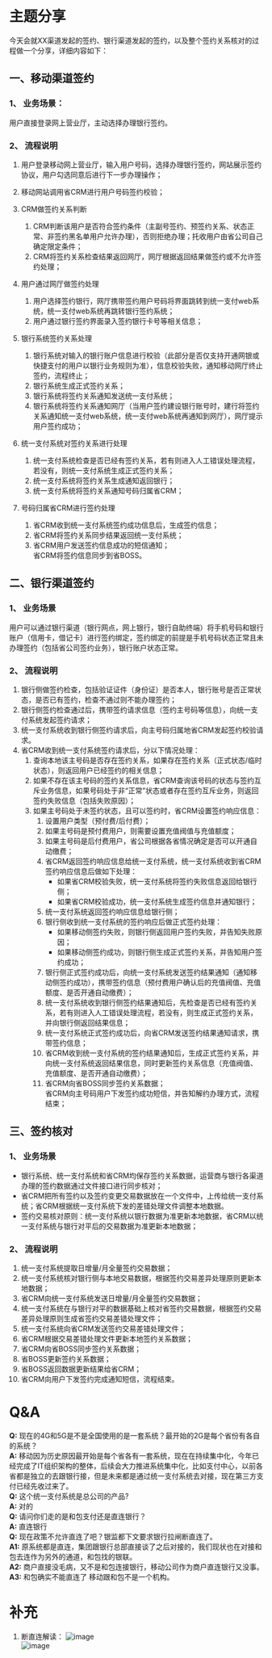 # 主题分享
今天会就XX渠道发起的签约、银行渠道发起的签约，以及整个签约关系核对的过程做一个分享，详细内容如下：

## 一、移动渠道签约
### 1、 业务场景：
用户直接登录网上营业厅，主动选择办理银行签约。

### 2、 流程说明

1. 用户登录移动网上营业厅，输入用户号码，选择办理银行签约，网站展示签约协议，用户勾选同意后进行下一步办理操作；
2. 移动网站调用省CRM进行用户号码签约校验；
3. CRM做签约关系判断
   1. CRM判断该用户是否符合签约条件（主副号签约、预签约关系、状态正常、非签约黑名单用户允许办理），否则拒绝办理；托收用户由省公司自己确定限定条件；
   2. CRM将签约关系检查结果返回网厅，网厅根据返回结果做签约或不允许签约处理；

4. 用户通过网厅做签约处理
   1. 用户选择签约银行，网厅携带签约用户号码将界面跳转到统一支付web系统，统一支付web系统再跳转银行签约系统；
   2. 用户通过银行签约界面录入签约银行卡号等相关信息；
5. 银行系统签约关系处理
   1. 银行系统对输入的银行账户信息进行校验（此部分是否仅支持开通网银或快捷支付的用户以银行业务规则为准），信息校验失败，通知移动网厅终止签约，流程终止；
   2. 银行系统生成正式签约关系；
   3. 银行系统将签约关系通知发送统一支付系统；
   4. 银行系统将签约关系通知网厅（当用户签约建设银行账号时，建行将签约关系通知统一支付web系统，统一支付web系统再通知到网厅），网厅提示用户签约成功；
6. 统一支付系统对签约关系进行处理
   1. 统一支付系统检查是否已经有签约关系，若有则进入人工错误处理流程，若没有，则统一支付系统生成正式签约关系；
   2. 统一支付系统将签约关系生成通知返回银行；
   3. 统一支付系统将签约关系通知号码归属省CRM；
7. 号码归属省CRM进行签约处理
   1. 省CRM收到统一支付系统签约成功信息后，生成签约信息；
   2. 省CRM将签约关系同步结果返回统一支付系统；
   3. 省CRM用户发送签约信息成功的短信通知；  
省CRM将签约信息同步到省BOSS。

## 二、银行渠道签约
### 1、 业务场景
用户可以通过银行渠道（银行网点，网上银行，银行自助终端）将手机号码和银行账户（信用卡，借记卡）进行签约绑定，签约绑定的前提是手机号码状态正常且未办理签约（包括省公司签约业务），银行账户状态正常。

### 2、 流程说明

1. 银行侧做签约检查，包括验证证件（身份证）是否本人，银行账号是否正常状态，是否已有签约，检查不通过则不能办理签约；
2. 银行侧签约检查通过后，携带签约请求信息（签约主号码等信息），向统一支付系统发起签约请求；
3. 统一支付系统收到银行侧签约请求后，向主号码归属地省CRM发起签约校验请求。
4. 省CRM收到统一支付系统签约请求后，分以下情况处理：
   1. 查询本地该主号码是否存在签约关系，如果存在签约关系（正式状态/临时状态），则返回用户已经签约的相关信息；
   2. 如果不存在该主号码的签约关系信息，省CRM查询该号码的状态与签约互斥业务信息，如果号码处于非“正常”状态或者存在签约互斥业务，则返回签约失败信息（包括失败原因）；
   3. 如果主号码处于未签约状态，且可以签约时，省CRM设置签约响应信息：
      1. 设置用户类型（预付费/后付费）；
      2. 如果主号码是预付费用户，则需要设置充值阀值与充值额度；
      3. 如果主号码是后付费用户，省公司根据各省情况确定是否可以开通自动缴费；
      4. 省CRM返回签约响应信息给统一支付系统，统一支付系统收到省CRM签约响应信息后做如下处理：
         - 如果省CRM校验失败，统一支付系统将签约失败信息返回给银行侧；
         - 如果省CRM校验成功，统一支付系统生成签约信息并通知银行；
      5. 统一支付系统返回签约响应信息给银行侧；
      6. 银行侧收到统一支付系统的签约响应后做正式签约处理：
         - 如果移动侧签约失败，则银行侧返回用户签约失败，并告知失败原因；
         - 如果移动侧签约成功，则银行侧生成正式签约关系，并告知用户签约成功；
      7. 银行侧正式签约成功后，向统一支付系统发送签约结果通知（通知移动侧签约成功），携带签约信息（预付费用户确认后的充值阀值、充值额度、是否开通自动缴费）；
      8. 统一支付系统收到银行侧签约结果通知后，先检查是否已经有签约关系，若有则进入人工错误处理流程，若没有，则生成正式签约关系，并向银行侧返回结果信息；
      9. 统一支付系统正式签约成功后，向省CRM发送签约结果通知请求，携带签约信息；
      10. 省CRM收到统一支付系统的签约结果通知后，生成正式签约关系，并向统一支付系统返回结果信息，同时更新签约关系信息（充值阀值、充值额度、是否开通自动缴费）；
      11. 省CRM向省BOSS同步签约关系数据；  
省CRM向主号码用户下发签约成功短信，并告知解约办理方式，流程结束；

## 三、签约核对
### 1、 业务场景
- 银行系统、统一支付系统和省CRM均保存签约关系数据，运营商与银行各渠道办理的签约数据通过文件接口进行同步核对；
- 省CRM把所有签约以及签约变更交易数据放在一个文件中，上传给统一支付系统；省CRM根据统一支付系统下发的差错处理文件调整本地数据。
- 签约交易核对原则：统一支付系统以银行数据为准更新本地数据，省CRM以统一支付系统与银行对平后的交易数据为准更新本地数据；

### 2、 流程说明
1. 统一支付系统提取日增量/月全量签约交易数据；
2. 统一支付系统核对银行侧与本地交易数据，根据签约交易差异处理原则更新本地数据；
3. 省CRM向统一支付系统发送日增量/月全量签约交易数据；
4. 统一支付系统在与银行对平的数据基础上核对省签约交易数据，根据签约交易差异处理原则生成省签约交易差错处理文件；
5. 统一支付系统向省CRM发送签约交易差错处理文件；
6. 省CRM根据交易差错处理文件更新本地签约关系数据；
7. 省CRM向省BOSS同步签约关系数据；
8. 省BOSS更新签约关系数据；
9. 省BOSS返回数据更新结果给省CRM；
10. 省CRM向用户下发签约完成通知短信，流程结束。


# Q&A
**Q:** 现在的4G和5G是不是全国使用的是一套系统？最开始的2G是每个省份有各自的系统？  
**A:** 移动因为历史原因最开始是每个省各有一套系统，现在在持续集中化，今年已经完成了IT组织架构的整体，后续会大力推进系统集中化，比如支付中心，以前各省都是独立的去跟银行接，但是未来都是通过统一支付系统去对接，现在第三方支付已经先收过来了。  
**Q:** 这个统一支付系统是总公司的产品?  
**A:** 对的  
**Q:** 请问你们走的是和包支付还是直连银行？  
**A:** 直连银行  
**Q:** 现在政策不允许直连了吧？银监都下文要求银行拉闸断直连了。  
**A1:** 原系统都是直连，集团跟银行总部直接谈了之后对接的，我们现状也在对接和包去连作为另外的通道，和包找的银联。  
**A2:** 商户直接没毛病，又不是和包连接银行，移动公司作为商户直连银行又没事。  
**A3:** 和包确实不能直连了 移动跟和包不是一个机构。  

# 补充
1. 断直连解读：
![image](http://static.cocolian.cn/img/20181206_193347.png)   
![image](http://static.cocolian.cn/img/20181206_193422.png)